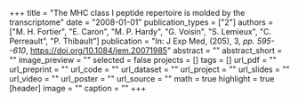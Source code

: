 +++
title = "The MHC class I peptide repertoire is molded by the transcriptome"
date = "2008-01-01"
publication_types = ["2"]
authors = ["M. H. Fortier", "E. Caron", "M. P. Hardy", "G. Voisin", "S. Lemieux", "C. Perreault", "P. Thibault"]
publication = "In: J Exp Med, (205), 3, _pp. 595--610_, https://doi.org/10.1084/jem.20071985"
abstract = ""
abstract_short = ""
image_preview = ""
selected = false
projects = []
tags = []
url_pdf = ""
url_preprint = ""
url_code = ""
url_dataset = ""
url_project = ""
url_slides = ""
url_video = ""
url_poster = ""
url_source = ""
math = true
highlight = true
[header]
image = ""
caption = ""
+++
